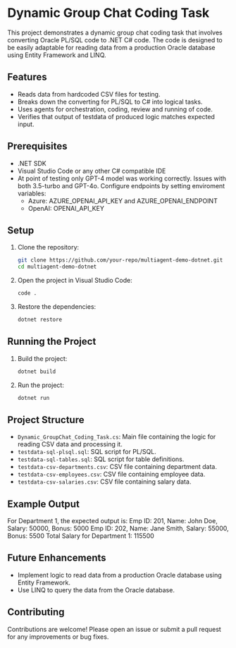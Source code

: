 # Dynamic Group Chat Coding Task

This project demonstrates a dynamic group chat coding task that involves converting Oracle PL/SQL code to .NET C# code. The code is designed to be easily adaptable for reading data from a production Oracle database using Entity Framework and LINQ.

## Features

- Reads data from hardcoded CSV files for testing.
- Breaks down the converting for PL/SQL to C# into logical tasks.
- Uses agents for orchestration, coding, review and running of code.
- Verifies that output of testdata of produced logic matches expected input.

## Prerequisites

- .NET SDK
- Visual Studio Code or any other C# compatible IDE
- At point of testing only GPT-4 model was working correctly. Issues with both 3.5-turbo and GPT-4o.
  Configure endpoints by setting enviroment variables:
  - Azure: AZURE_OPENAI_API_KEY and AZURE_OPENAI_ENDPOINT
  - OpenAI: OPENAI_API_KEY
     

## Setup

1. Clone the repository:
    ```sh
    git clone https://github.com/your-repo/multiagent-demo-dotnet.git
    cd multiagent-demo-dotnet
    ```

2. Open the project in Visual Studio Code:
    ```sh
    code .
    ```

3. Restore the dependencies:
    ```sh
    dotnet restore
    ```

## Running the Project

1. Build the project:
    ```sh
    dotnet build
    ```

2. Run the project:
    ```sh
    dotnet run
    ```

## Project Structure

- `Dynamic_GroupChat_Coding_Task.cs`: Main file containing the logic for reading CSV data and processing it.
- `testdata-sql-plsql.sql`: SQL script for PL/SQL.
- `testdata-sql-tables.sql`: SQL script for table definitions.
- `testdata-csv-departments.csv`: CSV file containing department data.
- `testdata-csv-employees.csv`: CSV file containing employee data.
- `testdata-csv-salaries.csv`: CSV file containing salary data.

## Example Output

For Department 1, the expected output is:
Emp ID: 201, Name: John Doe, Salary: 50000, Bonus: 5000
Emp ID: 202, Name: Jane Smith, Salary: 55000, Bonus: 5500 
Total Salary for Department 1: 115500


## Future Enhancements

- Implement logic to read data from a production Oracle database using Entity Framework.
- Use LINQ to query the data from the Oracle database.

## Contributing

Contributions are welcome! Please open an issue or submit a pull request for any improvements or bug fixes.
